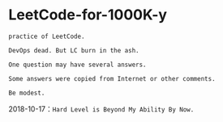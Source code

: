 # LeetCode-for-1000K-y

`practice of LeetCode.`

`DevOps dead. But LC burn in the ash.`

`One question may have several answers.`

`Some answers were copied from Internet or other comments.`

`Be modest.`

2018-10-17：`Hard Level is Beyond My Ability By Now.`
